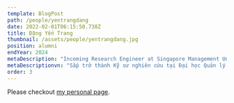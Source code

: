 ```yaml
---
template: BlogPost
path: /people/yentrangdang
date: 2022-02-01T06:15:50.738Z
title: Đặng Yến Trang
thumbnail: /assets/people/yentrangdang.jpg
position: alumni
endYear: 2024
metaDescription: "Incoming Research Engineer at Singapore Management University"
metaDescriptionvn: "Sắp trở thành Kỹ sư nghiên cứu tại Đại học Quản lý Singapore"
order: 3
---
```


Please checkout [my personal page](https://users.soict.hust.edu.vn/thanghq/?fbclid=IwAR2VaQ-JSrqiP-WFBaP8wqQMsfEwQ9ep10KAqNoQY63w2lZWPJuHPdgT8kQ).
